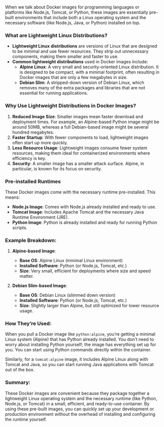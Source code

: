 When we talk about Docker images for programming languages or platforms like Node.js, Tomcat, or Python, these images are essentially pre-built environments that include both a Linux operating system and the necessary software (like Node.js, Java, or Python) installed on top.

### What are Lightweight Linux Distributions?

- **Lightweight Linux distributions** are versions of Linux that are designed to be minimal and use fewer resources. They strip out unnecessary components, making them smaller and faster to use.
- **Common lightweight distributions** used in Docker images include:
    - **Alpine Linux**: A very small and security-oriented Linux distribution. It is designed to be compact, with a minimal footprint, often resulting in Docker images that are only a few megabytes in size.
    - **Debian Slim**: A stripped-down version of Debian Linux, which removes many of the extra packages and libraries that are not essential for running applications.

### Why Use Lightweight Distributions in Docker Images?

1. **Reduced Image Size**: Smaller images mean faster download and deployment times. For example, an Alpine-based Python image might be around 50MB, whereas a full Debian-based image might be several hundred megabytes.
2. **Faster Startup**: With fewer components to load, lightweight images often start up more quickly.
3. **Less Resource Usage**: Lightweight images consume fewer system resources, making them ideal for containerized environments where efficiency is key.
4. **Security**: A smaller image has a smaller attack surface. Alpine, in particular, is known for its focus on security.

### Pre-installed Runtimes

These Docker images come with the necessary runtime pre-installed. This means:

- **Node.js Image**: Comes with Node.js already installed and ready to use.
- **Tomcat Image**: Includes Apache Tomcat and the necessary Java Runtime Environment (JRE).
- **Python Image**: Python is already installed and ready for running Python scripts.

### Example Breakdown:

1. **Alpine-based Image**:
    
    - **Base OS**: Alpine Linux (minimal Linux environment)
    - **Installed Software**: Python (or Node.js, Tomcat, etc.)
    - **Size**: Very small, efficient for deployments where size and speed matter.
2. **Debian Slim-based Image**:
    
    - **Base OS**: Debian Linux (slimmed down version)
    - **Installed Software**: Python (or Node.js, Tomcat, etc.)
    - **Size**: Slightly larger than Alpine, but still optimized for lower resource usage.

### How They’re Used:

When you pull a Docker image like `python:alpine`, you’re getting a minimal Linux system (Alpine) that has Python already installed. You don’t need to worry about installing Python yourself; the image has everything set up for you. You can start using Python commands directly within the container.

Similarly, for a `tomcat:alpine` image, it includes Alpine Linux along with Tomcat and Java, so you can start running Java applications with Tomcat out of the box.

### Summary:

These Docker images are convenient because they package together a lightweight Linux operating system and the necessary runtime (like Python, Node.js, or Tomcat) in a small, efficient, and ready-to-use container. By using these pre-built images, you can quickly set up your development or production environment without the overhead of installing and configuring the runtime yourself.